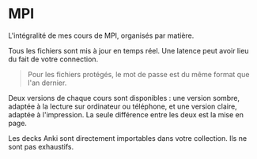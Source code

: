 # MPI
L'intégralité de mes cours de MPI, organisés par matière.

Tous les fichiers sont mis à jour en temps réel. Une latence peut avoir lieu du fait de votre connection.

> Pour les fichiers protégés, le mot de passe est du même format que l'an dernier.

Deux versions de chaque cours sont disponibles : une version sombre, adaptée à la lecture sur ordinateur ou téléphone, et une version claire, adaptée à l'impression. La seule différence entre les deux est la mise en page.

Les decks Anki sont directement importables dans votre collection. Ils ne sont pas exhaustifs.

